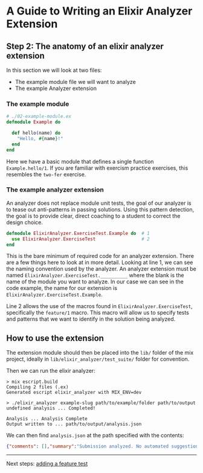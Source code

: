 # A Guide to Writing an Elixir Analyzer Extension

## Step 2: The anatomy of an elixir analyzer extension

In this section we will look at two files:

- The example module file we will want to analyze
- The example Analyzer extension

### The example module

```elixir
# ./02-example-module.ex
defmodule Example do

  def hello(name) do
    "Hello, #{name}!"
  end
end
```

Here we have a basic module that defines a single function `Example.hello/1`. If you are familiar with exercism practice exercises, this resembles the `two-fer` exercise.

### The example analyzer extension

An analyzer does not replace module unit tests, the goal of our analyzer is to tease out anti-patterns in passing solutions. Using this pattern detection, the goal is to provide clear, direct coaching to a student to correct the design choice.

```elixir
defmodule ElixirAnalyzer.ExerciseTest.Example do  # 1
  use ElixirAnalyzer.ExerciseTest                 # 2
end
```

This is the bare minimum of required code for an analyzer extension. There are a few things here to look at in more detail. Looking at line 1, we can see the naming convention used by the analyzer. An analyzer extension must be named `ElixirAnalyzer.ExerciseTest.__________` where the blank is the name of the module you want to analyze. In our case we can see in the code example, the name for our extension is `ElixirAnalyzer.ExerciseTest.Example`.

Line 2 allows the use of the macros found in `ElixirAnalyzer.ExerciseTest`, specifically the `feature/1` macro. This macro will allow us to specify tests and patterns that we want to identify in the solution being analyzed.

## How to use the extension

The extension module should then be placed into the `lib/` folder of the mix project, ideally in `lib/elixir_analyzer/test_suite/` folder for convention.

Then we can run the elixir analyzer:

```shell
> mix escript.build
Compiling 2 files (.ex)
Generated escript elixir_analyzer with MIX_ENV=dev

> ./elixir_analyzer example-slug path/to/example/folder path/to/output 
undefined analysis ... Completed!

Analysis ... Analysis Complete
Output written to ... path/to/output/analysis.json
```

We can then find `analysis.json` at the path specified with the contents:

```json
{"comments": [],"summary":"Submission analyzed. No automated suggestions found."}
```

---

Next steps: [adding a feature test][step-3]

[step-3]: ../step-03/step-03.md
